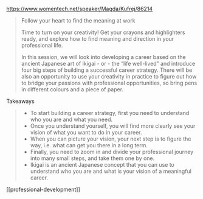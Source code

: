 https://www.womentech.net/speaker/Magda/Kufrej/86214

> Follow your heart to find the meaning at work
> 
> Time to turn on your creativity! Get your crayons and highlighters ready, and explore how to find meaning and direction in your professional life.  
> 
> In this session, we will look into developing a career based on the ancient Japanese art of Ikigai - or - the “life well-lived” and introduce four big steps of building a successful career strategy. There will be also an opportunity to use your creativity in practice to figure out how to bridge your passions with professional opportunities, so bring pens in different colours and a piece of paper.

Takeaways
>- To start building a career strategy, first you need to understand who you are and what you need.
>- Once you understand yourself, you will find more clearly see your vision of what you want to do in your career.
>- When you can picture your vision, your next step is to figure the way, i.e. what can get you there in a long term.
>- Finally, you need to zoom in and divide your professional journey into many small steps, and take them one by one.
>- Ikigai is an ancient Japanese concept that you can use to understand who you are and what is your vision of a meaningful career.

[[professional-development]]